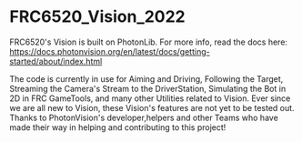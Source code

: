 # FRC6520_Vision_2022
 
FRC6520's Vision is built on PhotonLib. For more info, read the docs here: https://docs.photonvision.org/en/latest/docs/getting-started/about/index.html

The code is currently in use for Aiming and Driving, Following the Target, Streaming the Camera's Stream to the DriverStation, Simulating the Bot in 2D in FRC GameTools, and many other Utilities related to Vision. Ever since we are all new to Vision, these Vision's features are not yet to be tested out. Thanks to PhotonVision's developer,helpers and other Teams who have made their way in helping and contributing to this project!  
